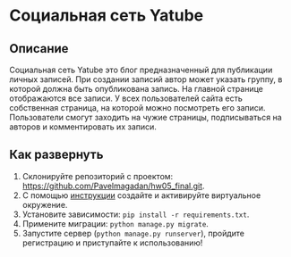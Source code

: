 # Социальная сеть Yatube
## Описание
Социальная сеть Yatube это блог предназначенный для публикации личных записей.
При создании записий автор может указать группу, в которой должна быть опубликована запись.
На главной странице отображаются все записи.
У всех пользователей сайта есть собственная страница, на которой можно посмотреть его записи.
Пользователи смогут заходить на чужие страницы, подписываться на авторов и комментировать их записи.
## Как развернуть
1. Склонируйте репозиторий с проектом: https://github.com/Pavelmagadan/hw05_final.git.
2. С помощью [инструкции](https://python-scripts.com/virtualenv) создайте 
и активируйте виртуальное окружение.
3. Установите зависимости: ```pip install -r requirements.txt```.
4. Примените миграции: ```python manage.py migrate```.
5. Запустите сервер (```python manage.py runserver```), пройдите регистрацию и приступайте к использованию!
